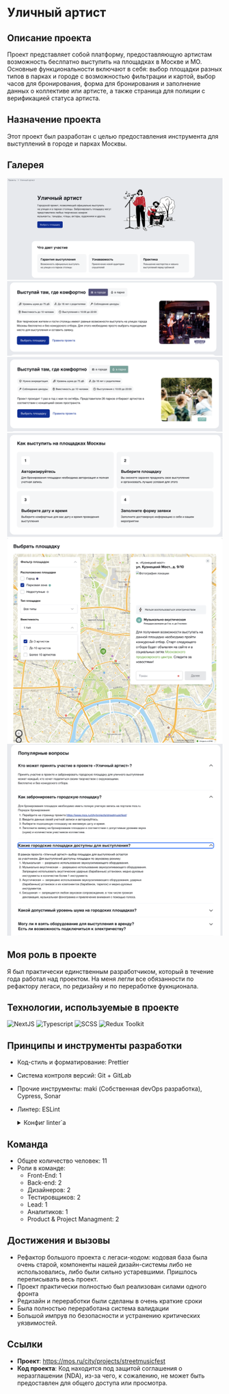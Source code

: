 # Уличный артист

## Описание проекта

Проект представляет собой платформу, предоставляющую артистам возможность беслпатно выступить на площадках в Москве и МО. Основные функциональности включают в себя: выбор площадки разных типов в парках и городе с возможностью фильтрации и картой, выбор часов для бронирования, форма для бронирования и заполнение данных о коллективе или артисте, а также страница для полиции с верификацией статуса артиста. 

## Назначение проекта

Этот проект был разработан с целью предоставления инструмента для выступлений в городе и парках Москвы.

## Галерея

![Изображение 1](https://github.com/BrandonWF1/streetmusic/blob/main/screen%201.png)
![Изображение 2](https://github.com/BrandonWF1/streetmusic/blob/main/screen2.png)
![Изображение 3](https://github.com/BrandonWF1/streetmusic/blob/main/screen%203.png)
![Изображение 4](https://github.com/BrandonWF1/streetmusic/blob/main/screen%204.png)
![Изображение 5](https://github.com/BrandonWF1/streetmusic/blob/main/screen%205.png)
![Изображение 6](https://github.com/BrandonWF1/streetmusic/blob/main/screen%206.png)

## Моя роль в проекте

Я был практически единственным разработчиком, который в течение года работал над проектом. На меня легли все обязанности по рефактору легаси, по редизайну и по переработке фукнционала.

## Технологии, используемые в проекте

  ![NextJS](https://img.shields.io/badge/-NextJS-black?style=for-the-badge&logo=next.js)
  ![Typescript](https://img.shields.io/badge/-Typescript-white?style=for-the-badge&logo=typescript)
  ![SCSS](https://img.shields.io/badge/-SCSS-pink?style=for-the-badge&logo=sass)
  ![Redux Toolkit](https://img.shields.io/badge/-Redux_Toolkit-purple?style=for-the-badge&logo=redux)
  
## Принципы и инструменты разработки
- Код-стиль и форматирование: Prettier
- Система контроля версий: Git + GitLab
- Прочие инструменты: maki (Собственная devOps разработка), Cypress, Sonar
- Линтер: ESLint
  <details>
  <summary>Конфиг linter`а</summary>
  
  ```javascript
  {
  "parser": "@typescript-eslint/parser",
  "parserOptions": {
    "ecmaVersion": 2018,
    "ecmaFeatures": {
      "jsx": true
    },
    "useJSXTextNode": true
  },
  "env": {
    "browser": true,
    "node": true,
    "commonjs": true,
    "jest": true
  },
  "extends": [
    "plugin:@typescript-eslint/recommended",
    "react-app",
    "airbnb",
    "prettier"
  ],
  "plugins": [
    "@typescript-eslint",
    "react-hooks",
    "jsx-a11y"
  ],
  "rules": {
    "@typescript-eslint/no-var-requires": 0,
    "global-require": 0,
    "semi": 2,
    "react/jsx-key": 2,
    "no-use-before-define": 0,
    "react/require-default-props": 0,
    "@typescript-eslint/ban-ts-ignore": 0,
    "no-shadow": 0,
    "arrow-body-style": "warn",
    "@typescript-eslint/ban-types": 0,
    "@typescript-eslint/ban-ts-comment": 0,
    "@typescript-eslint/no-unused-vars": 1,
    "@typescript-eslint/no-empty-function": 1,
    "@typescript-eslint/no-use-before-define": 2,
    "@typescript-eslint/no-explicit-any": [
      2,
      {
        "ignoreRestArgs": false
      }
    ],
    "@typescript-eslint/interface-name-prefix": 0,
    "@typescript-eslint/explicit-member-accessibility": 0,
    "import/no-extraneous-dependencies": [
      2,
      {
        "devDependencies": true
      }
    ],
    "import/prefer-default-export": 0,
    "spaced-comment": [
      "error",
      "always",
      {
        "markers": [
          "/"
        ]
      }
    ],
    "react/jsx-filename-extension": [
      1,
      {
        "extensions": [
          ".js",
          ".jsx",
          ".tsx"
        ]
      }
    ],
    "react-hooks/rules-of-hooks": "error",
    "react-hooks/exhaustive-deps": "warn",
    "@typescript-eslint/explicit-function-return-type": 0,
    "@typescript-eslint/prefer-function-type": 2,
    "no-param-reassign": [
      "error",
      {
        "props": true,
        "ignorePropertyModificationsFor": [
          "state"
        ]
      }
    ],
    "jsx-a11y/label-has-associated-control": [
      2,
      {
        "labelComponents": [
          "CustomInputLabel"
        ],
        "labelAttributes": [
          "label"
        ],
        "controlComponents": [
          "CustomInput"
        ],
        "depth": 3
      }
    ],
    "jsx-a11y/label-has-for": 0,
    "react/jsx-props-no-spreading": 0,
    "import/extensions": [
      "error",
      "ignorePackages",
      {
        "js": "never",
        "jsx": "never",
        "ts": "never",
        "tsx": "never"
      }
    ],
    "react/destructuring-assignment": 1
  },
  "overrides": [
    {
      "files": [
        "*.js"
      ],
      "rules": {
        "@typescript-eslint/no-var-requires": "off"
      }
    },
    {
      "files": [
        "style.ts"
      ],
      "rules": {
        "import/no-unresolved": 0
      }
    },
    {
      "files": [
        "*.ts",
        "*.tsx"
      ],
      "rules": {
        "no-undef": 0
      }
    }
  ],
  "settings": {
    "import/resolver": {
      "node": {
        "extensions": [
          ".js",
          ".jsx",
          ".ts",
          ".tsx"
        ]
      }
    }
  }
  }
</details>

## Команда
- Общее количество человек: 11
- Роли в команде:
  - Front-End: 1
  - Back-end: 2
  - Дизайнеров: 2
  - Тестировщиков: 2
  - Lead: 1
  - Аналитиков: 1
  - Product & Project Managment: 2
    
## Достижения и вызовы
- Рефактор большого проекта с легаси-кодом: кодовая база была очень старой, компоненты нашей дизайн-системы либо не использовались, либо были сильно устаревшими. Пришлось переписывать весь проект.
- Проект практически полностью был реализован силами одного фронта
- Редизайн и переработки были сделаны в очень краткие сроки
- Была полностью переработана система валидации
- Большой импрув по безопасности и устранению критических уязвимостей.

## Ссылки

- **Проект**: https://mos.ru/city/projects/streetmusicfest
- **Код проекта**: Код находится под защитой соглашения о неразглашении (NDA), из-за чего, к сожалению, не может быть предоставлен для общего доступа или просмотра.
